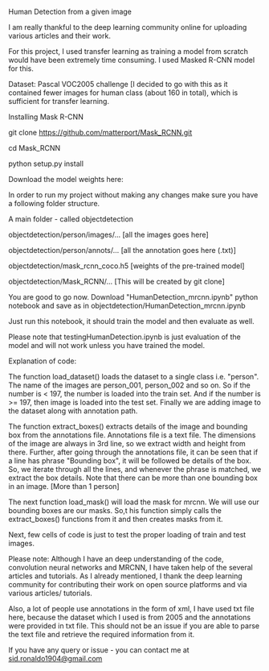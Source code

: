 Human Detection from a given image

I am really thankful to the deep learning community online for uploading various articles and their work.

For this project, I used transfer learning as training a model from scratch would have been extremely time consuming. I used Masked R-CNN model for this.

Dataset: Pascal VOC2005 challenge [I decided to go with this as it contained fewer images for human class (about 160 in total), which is sufficient for transfer learning. 

Installing Mask R-CNN

git clone https://github.com/matterport/Mask_RCNN.git

cd Mask_RCNN

python setup.py install

Download the model weights here: 


In order to run my project without making any changes make sure you have a following folder structure.

A main folder - called objectdetection

objectdetection/person/images/... [all the images goes here]

objectdetection/person/annots/... [all the annotation goes here (.txt)]

objectdetection/mask_rcnn_coco.h5  [weights of the pre-trained model]

objectdetection/Mask_RCNN/... [This will be created by git clone]

You are good to go now. Download "HumanDetection_mrcnn.ipynb" python notebook and save as in objectdetection/HumanDetection_mrcnn.ipynb 

Just run this notebook, it should train the model and then evaluate as well.


Please note that testingHumanDetection.ipynb is just evaluation of the model and will not work unless you have trained the model.

Explanation of code:

The function load_dataset() loads the dataset to a single class i.e. "person". The name of the images are person_001, person_002 and so on. So if the number is < 197, the number is loaded into the train set. And if the number is >= 197, then image is loaded into the test set. Finally we are adding image to the dataset along with annotation path.

The function extract_boxes() extracts details of the image and bounding box from the annotations file. Annotations file is a text file. The dimensions of the image are always in 3rd line, so we extract width and height from there. Further, after going through the annotations file, it can be seen that if a line has phrase "Bounding box", it will be followed be details of the box. So, we iterate through all the lines, and whenever the phrase is matched, we extract the box details. Note that there can be more than one bounding box in an image. [More than 1 person]

The next function load_mask() will load the mask for mrcnn. We will use our bounding boxes are our masks. So,t his function simply calls the extract_boxes() functions from it and then creates masks from it.

Next, few cells of code is just to test the proper loading of train and test images.

Please note: Although I have an deep understanding of the code, convolution neural networks and MRCNN, I have taken help of the several articles and tutorials. As I already mentioned, I thank the deep learning community for contributing their work on open source platforms and via various articles/ tutorials. 

Also, a lot of people use annotations in the form of xml, I have used txt file here, because the dataset which I used is from 2005 and the annotations were provided in txt file. This should not be an issue if you are able to parse the text file and retrieve the required information from it.


If you have any query or issue - you can contact me at sid.ronaldo1904@gmail.com

